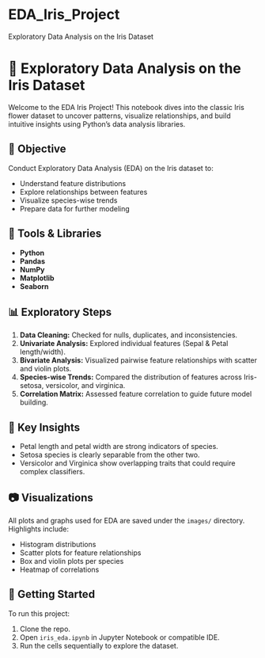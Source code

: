 # EDA_Iris_Project
Exploratory Data Analysis on the Iris Dataset
# 🌸 Exploratory Data Analysis on the Iris Dataset

Welcome to the EDA Iris Project! This notebook dives into the classic Iris flower dataset to uncover patterns, visualize relationships, and build intuitive insights using Python’s data analysis libraries.

## 🎯 Objective
Conduct Exploratory Data Analysis (EDA) on the Iris dataset to:
- Understand feature distributions
- Explore relationships between features
- Visualize species-wise trends
- Prepare data for further modeling

## 🧰 Tools & Libraries
- **Python**
- **Pandas**
- **NumPy**
- **Matplotlib**
- **Seaborn**

## 📊 Exploratory Steps
1. **Data Cleaning:** Checked for nulls, duplicates, and inconsistencies.
2. **Univariate Analysis:** Explored individual features (Sepal & Petal length/width).
3. **Bivariate Analysis:** Visualized pairwise feature relationships with scatter and violin plots.
4. **Species-wise Trends:** Compared the distribution of features across Iris-setosa, versicolor, and virginica.
5. **Correlation Matrix:** Assessed feature correlation to guide future model building.

## 📌 Key Insights
- Petal length and petal width are strong indicators of species.
- Setosa species is clearly separable from the other two.
- Versicolor and Virginica show overlapping traits that could require complex classifiers.

## 📷 Visualizations
All plots and graphs used for EDA are saved under the `images/` directory. Highlights include:
- Histogram distributions
- Scatter plots for feature relationships
- Box and violin plots per species
- Heatmap of correlations

## 🚀 Getting Started
To run this project:
1. Clone the repo.
2. Open `iris_eda.ipynb` in Jupyter Notebook or compatible IDE.
3. Run the cells sequentially to explore the dataset.

